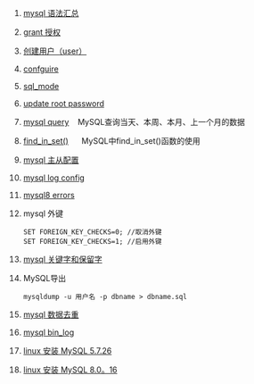 1. [mysql 语法汇总](/Inc/MySql/inc/mysql.md)
2. [grant 授权](/Inc/MySql/inc/grant.md)
3. [创建用户（user）](/Inc/MySql/inc/user.md)
4. [confguire](/Inc/MySql/inc/confguire.md)
5. [sql_mode](/Inc/MySql/inc/sql_mode.md)
6. [update root password](/Inc/MySql/inc/update_root_password.md)
7. [mysql query](/Inc/MySql/inc/query.md)&nbsp;&nbsp;&nbsp;&nbsp;MySQL查询当天、本周、本月、上一个月的数据
8. [find_in_set()](/Inc/MySql/inc/find_in_set.md) &nbsp;&nbsp;&nbsp;&nbsp; MySQL中find_in_set()函数的使用
9. [mysql 主从配置](/Inc/MySql/inc/master-slave.md)
10. [mysql log config](/Inc/MySql/inc/log-config.md)
11. [mysql8 errors](/Inc/MySql/inc/mysql8.md)
12. mysql 外键
      
        SET FOREIGN_KEY_CHECKS=0; //取消外键
        SET FOREIGN_KEY_CHECKS=1; //启用外键
        
13. [mysql 关键字和保留字](https://dev.mysql.com/doc/refman/8.0/en/keywords.html)
14. MySQL导出

        mysqldump -u 用户名 -p dbname > dbname.sql

15. [mysql 数据去重](https://blog.csdn.net/n950814abc/article/details/82284838)
16. [mysql bin_log](/Inc/MySql/inc/binlog.md)
17. [linux 安装 MySQL 5.7.26](/Inc/MySql/inc/install5.7.26.md)
18. [linux 安装 MySQL 8.0。16](/Inc/MySql/inc/install8.0.16.md)